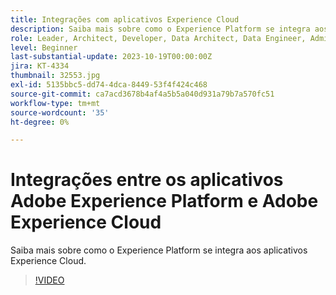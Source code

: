 ```yaml
---
title: Integrações com aplicativos Experience Cloud
description: Saiba mais sobre como o Experience Platform se integra aos aplicativos Experience Cloud.
role: Leader, Architect, Developer, Data Architect, Data Engineer, Admin, User
level: Beginner
last-substantial-update: 2023-10-19T00:00:00Z
jira: KT-4334
thumbnail: 32553.jpg
exl-id: 5135bbc5-dd74-4dca-8449-53f4f424c468
source-git-commit: ca7acd3678b4af4a5b5a040d931a79b7a570fc51
workflow-type: tm+mt
source-wordcount: '35'
ht-degree: 0%

---
```


# Integrações entre os aplicativos Adobe Experience Platform e Adobe Experience Cloud

Saiba mais sobre como o Experience Platform se integra aos aplicativos Experience Cloud.

>[!VIDEO](https://video.tv.adobe.com/v/32553?learn=on)



